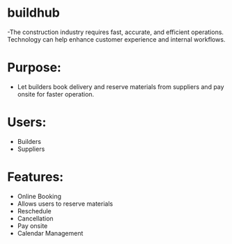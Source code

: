 # buildhub
-The construction industry requires fast, accurate, and efficient operations. Technology can help enhance customer experience and internal workflows. 

# Purpose: 
- Let builders book delivery and reserve materials from suppliers and pay onsite for faster operation.

# Users:  
- Builders
- Suppliers 

# Features:  
- Online Booking
- Allows users to reserve materials
- Reschedule
- Cancellation
- Pay onsite
- Calendar Management
